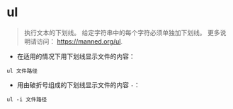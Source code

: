 # ul

> 执行文本的下划线。
> 给定字符串中的每个字符必须单独加下划线。
> 更多说明请访问： <https://manned.org/ul>.

- 在适用的情况下用下划线显示文件的内容：

`ul 文件路径`

- 用由破折号组成的下划线显示文件的内容 `-`：

`ul -i 文件路径`
